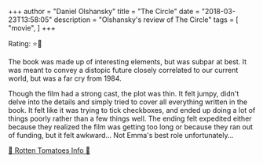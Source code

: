 +++
author = "Daniel Olshansky"
title = "The Circle"
date = "2018-03-23T13:58:05"
description = "Olshansky's review of The Circle"
tags = [
    "movie",
]
+++

Rating: ⭐🌟

The book was made up of interesting elements, but was subpar at best. It was meant to convey a distopic future closely correlated to our current world, but was a far cry from 1984.

Though the film had a strong cast, the plot was thin. It felt jumpy, didn't delve into the details and simply tried to cover all everything written in the book. It felt like it was trying to tick checkboxes, and ended up doing a lot of things poorly rather than a few things well. The ending felt expedited either because they realized the film was getting too long or because they ran out of funding, but it felt awkward... Not Emma's best role unfortunately...

[🍅 Rotten Tomatoes Info 🍅](https://www.rottentomatoes.com//m/the_circle_2017)